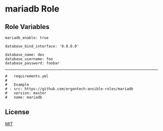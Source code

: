 mariadb Role
=========


Role Variables
--------------

```
mariadb_enable: true

database_bind_interface: '0.0.0.0'

database_name: dev
database_username: foo
database_password: foobar
```

----------------

```
#   requirements.yml
#
#   Example
# - src: https://github.com/ergontech-ansible-roles/mariadb
#   version: master
#   name: mariadb
```

License
-------

[MIT](LICENSE)